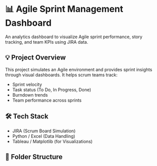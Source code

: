 # 📊 Agile Sprint Management Dashboard

An analytics dashboard to visualize Agile sprint performance, story tracking, and team KPIs using JIRA data.

## 💡 Project Overview

This project simulates an Agile environment and provides sprint insights through visual dashboards. It helps scrum teams track:
- Sprint velocity
- Task status (To Do, In Progress, Done)
- Burndown trends
- Team performance across sprints

## 🛠 Tech Stack
- JIRA (Scrum Board Simulation)
- Python / Excel (Data Handling)
- Tableau / Matplotlib (for Visualizations)

## 📂 Folder Structure

